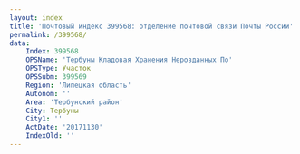 ```yaml
---
layout: index
title: 'Почтовый индекс 399568: отделение почтовой связи Почты России'
permalink: /399568/
data:
    Index: 399568
    OPSName: 'Тербуны Кладовая Хранения Нерозданных По'
    OPSType: Участок
    OPSSubm: 399569
    Region: 'Липецкая область'
    Autonom: ''
    Area: 'Тербунский район'
    City: Тербуны
    City1: ''
    ActDate: '20171130'
    IndexOld: ''
---
```

